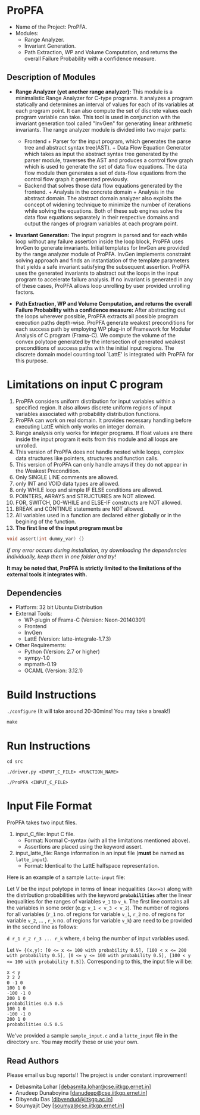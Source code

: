 ProPFA
=============
* Name of the Project: ProPFA.
* Modules:
   - Range Analyzer.
   - Invariant Generation.
   - Path Extraction, WP and Volume Computation, and returns the overall Failure Probability with a confidence measure.

Description of Modules
-------------------------------

+ **Range Analyzer (yet another range analyzer):**
This module is a minimalistic Range Analyzer for C-type programs. It analyzes a program statically and determines an interval of values for each of its variables at each program point. It can also compute the set of 
discrete values each program variable can take. This tool is used in conjunction with the invariant generation tool 
called "InvGen" for generating linear arithmetic invariants. The range analyzer module is divided into two major parts: 
  - Frontend
		+ Parser for the input program, which generates the parse tree and abstract syntax tree(AST).
		+ Data Flow Equation Generator which takes as input the abstract syntax tree generated by the parser module, traverses the AST and produces a control flow graph which is used to generate the set of data flow equations. The data flow module then generates a set of data-flow equations from the control flow graph it generated previously.
  - Backend that solves those data flow equations generated by the frontend.
		+ Analysis in the concrete domain
		+ Analysis in the abstract domain.
 The abstract domain analyzer also exploits the concept of widening technique to minimize the number of iterations while solving the equations. Both of these sub engines solve the data flow equations separately in their respective domains and output the ranges of program variables at each program point. 

+ **Invariant Generation:**
The input program is parsed and for each while loop without any failure assertion inside the loop block, ProPFA uses 
InvGen to generate invariants. Initial templates for InvGen are provided by the range analyzer module of ProPFA. InvGen 
implements constraint solving approach and finds an instantiation of the template parameters that yields a safe invariant 
satisfying the subsequent assertion. ProPFA uses the generated invariants to abstract out the loops in the input program 
to accelerate failure analysis.
If no invariant is generated in any of these cases, ProPFA allows loop unrolling by user provided unrolling factors.

+ **Path Extraction, WP and Volume Computation, and returns the overall Failure Probability with a confidence measure:**
After abstracting out the loops wherever possible, ProPFA extracts all possible program execution paths depth-wise. ProPFA 
generate weakest preconditions for each success path by employing WP plug-in of Framework for Modular Analysis of C program 
(Frama-C). We compute the volume of the convex polytope generated by the intersection of generated weakest preconditions of 
success paths with the initial input regions. The discrete domain model counting tool `LattE' is integrated with ProPFA for
this purpose.

Limitations on input C program 
===============================
1. ProPFA considers uniform distribution for input variables within a specified region. It also allows discrete uniform regions
of input variables associated with probability distribution functions.
2. ProPFA can work on real domain. It provides necessary handling before executing LattE which only works on integer domain.
3. Range analysis only works for integer programs. If float values are there inside the input program it exits from this module and all loops 
are unrolled.
4. This version of ProPFA does not handle nested while loops, complex data structures like pointers, structures and function calls.
5. This version of ProPFA can only handle arrays if they do not appear in the Weakest Precondition.
6. Only SINGLE LINE comments are allowed.
7. only INT and VOID data types are allowed.
8. only WHILE loop and simple IF ELSE conditions are allowed.
9. POINTERS, ARRAYS and STRUCTURES are NOT allowed.
10. FOR, SWITCH, DO-WHILE and ELSE-IF constructs are NOT allowed.
11. BREAK and CONTINUE statements are NOT allowed.
12. All variables used in a function are declared either globally or in the begining of the function.
13. **The first line of the input program must be**
```c
void assert(int dummy_var) {}
```
*If any error occurs during installation, try downloading the dependencies individually, keep them in one folder and try!*

**It may be noted that, ProPFA is strictly limited to the limitations of the external tools it integrates with.**
 
Dependencies
------------------

+ Platform: 32 bit Ubuntu Distribution
+ External Tools:
	- WP-plugin of Frama-C (Version: Neon-20140301)
	- Frontend
	- InvGen
	- LattE (Version: latte-integrale-1.7.3)
+ Other Requirements: 
	- Python (Version: 2.7 or higher)
	- sympy-1.0
	- mpmath-0.19
	- OCAML (Version: 3.12.1)

Build Instructions
=====================

`./configure` (It will take around 20-30mins! You may take a break!)

`make`

Run Instructions
====================
`cd src`

`./driver.py <INPUT_C_FILE> <FUNCTION_NAME>`

`./ProPFA <INPUT_C_FILE>`

Input File Format
======================

ProPFA takes two input files.

1. input_C_file: Input C file.
	- Format: Normal C-syntax (with all the limitations mentioned above).
	- Assertions are placed using the keyword assert.
2. input_latte_file: Range information in an input file (**must** be named as `latte_input`).
	- Format: Identical to the LattE halfspace representation.

Here is an example of a sample `latte-input` file:

Let V be the input polytope in terms of linear inequalities `(Ax<=b)` along with the distribution probabilities with the keyword **`probabilities`** after the linear inequalities for the ranges of variables `v_1` to `v_k`. The first line contains all the variables in some order (e.g: `v_1 < v_3 < v_2`). The number of regions for all variables (`r_1` no. of regions for variable `v_1`, `r_2` no. of regions for variable `v_2`, ... , `r_k` no. of regions for variable `v_k`) are need to be provided in the second line as follows:

`d r_1 r_2 r_3 ... r_k` where, `d` being the number of input variables used.

Let `V= {(x,y): [0 <= x <= 100 with probability 0.5], [100 < x <= 200 with probability 0.5], [0 <= y <= 100 with probability 0.5], [100 < y <= 100 with probability 0.5]}`. Corresponding to this, the input file will be:
```
x < y
2 2 2
0 -1 0
100 1 0
-100 -1 0
200 1 0
probabilities 0.5 0.5
100 1 0
-100 -1 0
200 1 0
probabilities 0.5 0.5     
```

We've provided a sample `sample_input.c` and a `latte_input` file in the directory `src`. You may modify these or use your own.

Read Authors
-------------------------
Please email us bug reports!!
The project is under constant improvement!
* Debasmita Lohar [debasmita.lohar@cse.iitkgp.ernet.in]
* Anudeep Dunaboyina [danudeep@cse.iitkgp.ernet.in]
* Dibyendu Das [dibyendud@iitkgp.ac.in]
* Soumyajit Dey	[soumya@cse.iitkgp.ernet.in]

